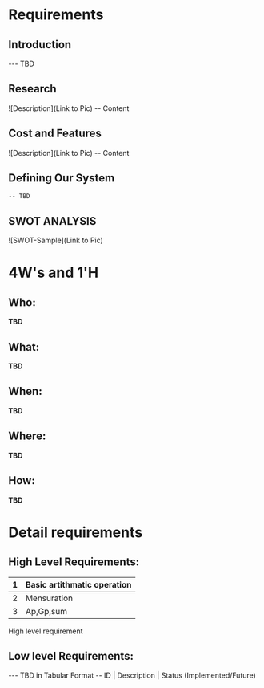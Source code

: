 # Requirements
## Introduction
 --- TBD 

## Research
![Description](Link to Pic)
-- Content 
## Cost and Features
![Description](Link to Pic)
-- Content 
## Defining Our System
    -- TBD
## SWOT ANALYSIS
![SWOT-Sample](Link to Pic)

# 4W&#39;s and 1&#39;H

## Who:

**TBD**

## What:

**TBD**

## When:

**TBD**

## Where:

**TBD**

## How:




**TBD**

# Detail requirements
## High Level Requirements:


| 1 | Basic artithmatic operation |
| --- | --- |
| 2 | Mensuration |
| 3 | Ap,Gp,sum |

High level requirement


##  Low level Requirements:
--- TBD in Tabular Format 
-- ID | Description | Status (Implemented/Future)
